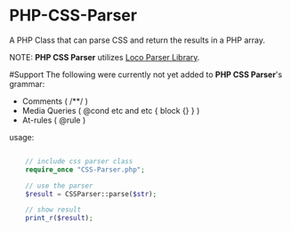 # PHP-CSS-Parser

A PHP Class that can parse CSS and return the results in a PHP array.

NOTE: **PHP CSS Parser** utilizes [Loco Parser Library](http://qntm.org/loco).

#Support
The following were currently not yet added to **PHP CSS Parser**'s grammar:
- Comments ( /**/ )
- Media Queries ( @cond etc and etc { block {} } )
- At-rules ( @rule )

usage:
```php

	// include css parser class
	require_once "CSS-Parser.php";

	// use the parser
	$result = CSSParser::parse($str);

	// show result
	print_r($result);


```

